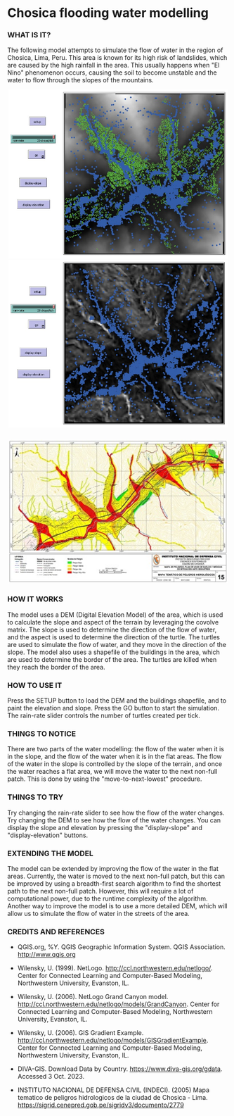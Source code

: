 # Chosica flooding water modelling

### WHAT IS IT?

The following model attempts to simulate the flow of water in the region of Chosica, Lima, Peru. This area is known for its high risk of landslides, which are caused by the high rainfall in the area. This usually happens when "El Nino" phenomenon occurs, causing the soil to become unstable and the water to flow through the slopes of the mountains.


<div align="center">
  <img style="width:500px;" src="./assets/images/netlogo-chosica-flooding.jpg" alt="Netlogo Chosica Flooding"/>
</div>

<div align="center">
  <img style="width:500px;" src="./assets/images/chosica-slope.jpg" alt="Netlogo Chosica Flooding"/>
</div>

<div align="center" style="margin-top: 24px">
  <img style="width:500px;" src="./assets/images/chosica-floods-map.jpg" alt="Netlogo Chosica map"/>
</div>

### HOW IT WORKS

The model uses a DEM (Digital Elevation Model) of the area, which is used to calculate the slope and aspect of the terrain by leveraging the covolve matrix. The slope is used to determine the direction of the flow of water, and the aspect is used to determine the direction of the turtle. The turtles are used to simulate the flow of water, and they move in the direction of the slope. The model also uses a shapefile of the buildings in the area, which are used to determine the border of the area. The turtles are killed when they reach the border of the area.

### HOW TO USE IT

Press the SETUP button to load the DEM and the buildings shapefile, and to paint the elevation and slope. Press the GO button to start the simulation. The rain-rate slider controls the number of turtles created per tick.

### THINGS TO NOTICE

There are two parts of the water modelling: the flow of the water when it is in the slope, and the flow of the water when it is in the flat areas. The flow of the water in the slope is controlled by the slope of the terrain, and once the water reaches a flat area, we will move the water to the next non-full patch. This is done by using the "move-to-next-lowest" procedure.

### THINGS TO TRY

Try changing the rain-rate slider to see how the flow of the water changes. Try changing the DEM to see how the flow of the water changes. You can display the slope and elevation by pressing the "display-slope" and "display-elevation" buttons.

### EXTENDING THE MODEL

The model can be extended by improving the flow of the water in the flat areas. Currently, the water is moved to the next non-full patch, but this can be improved by using a breadth-first search algorithm to find the shortest path to the next non-full patch. However, this will require a lot of computational power, due to the runtime complexity of the algorithm. Another way to improve the model is to use a more detailed DEM, which will allow us to simulate the flow of water in the streets of the area.

### CREDITS AND REFERENCES

- QGIS.org, %Y. QGIS Geographic Information System. QGIS Association. http://www.qgis.org

- Wilensky, U. (1999). NetLogo. http://ccl.northwestern.edu/netlogo/. Center for Connected Learning and Computer-Based Modeling, Northwestern University, Evanston, IL.

- Wilensky, U. (2006). NetLogo Grand Canyon model. http://ccl.northwestern.edu/netlogo/models/GrandCanyon. Center for Connected Learning and Computer-Based Modeling, Northwestern University, Evanston, IL.

- Wilensky, U. (2006). GIS Gradient Example. http://ccl.northwestern.edu/netlogo/models/GISGradientExample. Center for Connected Learning and Computer-Based Modeling, Northwestern University, Evanston, IL.

- DIVA-GIS. Download Data by Country. https://www.diva-gis.org/gdata. Accessed 3 Oct. 2023.

- INSTITUTO NACIONAL DE DEFENSA CIVIL (INDECI). (2005) Mapa tematico de peligros hidrologicos de la ciudad de Chosica - Lima. https://sigrid.cenepred.gob.pe/sigridv3/documento/2779
